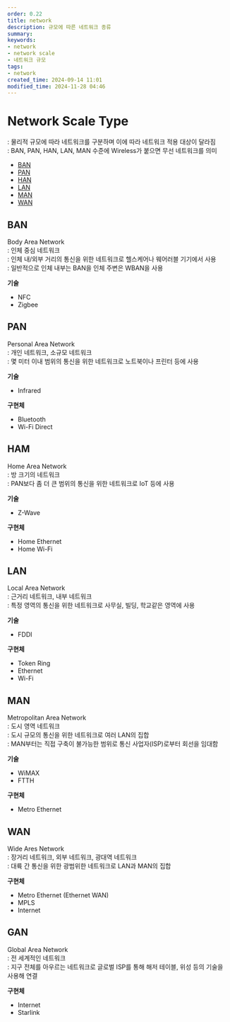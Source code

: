 ```yaml
---
order: 0.22
title: network
description: 규모에 따른 네트워크 종류
summary:
keywords:
- network
- network scale
- 네트워크 규모
tags:
- network
created_time: 2024-09-14 11:01
modified_time: 2024-11-28 04:46
---
```


# Network Scale Type
: 물리적 규모에 따라 네트워크를 구분하며 이에 따라 네트워크 적용 대상이 달라짐  
: BAN, PAN, HAN, LAN, MAN 수준에 Wireless가 붙으면 무선 네트워크를 의미  

- [BAN](#ban)
- [PAN](#pan)
- [HAN](#han)
- [LAN](#lan)
- [MAN](#man)
- [WAN](#wan)



## BAN
Body Area Network  
: 인체 중심 네트워크  
: 인체 내/외부 거리의 통신을 위한 네트워크로 헬스케어나 웨어러블 기기에서 사용  
: 일반적으로 인체 내부는 BAN을 인체 주변은 WBAN을 사용  

**기술**
- NFC
- Zigbee



## PAN
Personal Area Network  
: 개인 네트워크, 소규모 네트워크  
: 몇 미터 이내 범위의 통신을 위한 네트워크로 노트북이나 프린터 등에 사용  

**기술**
- Infrared 

**구현체**
- Bluetooth
- Wi-Fi Direct



## HAM
Home Area Network  
: 방 크기의 네트워크  
: PAN보다 좀 더 큰 범위의 통신을 위한 네트워크로 IoT 등에 사용  

**기술**
- Z-Wave

**구현체** 
- Home Ethernet
- Home Wi-Fi



## LAN
Local Area Network  
: 근거리 네트워크, 내부 네트워크  
: 특정 영역의 통신을 위한 네트워크로 사무실, 빌딩, 학교같은 영역에 사용  

**기술**
- FDDI

**구현체** 
- Token Ring
- Ethernet
- Wi-Fi



## MAN
Metropolitan Area Network  
: 도시 영역 네트워크  
: 도시 규모의 통신을 위한 네트워크로 여러 LAN의 집합  
: MAN부터는 직접 구축이 불가능한 범위로 통신 사업자(ISP)로부터 회선을 임대함  

**기술**
- WiMAX
- FTTH

**구현체** 
- Metro Ethernet



## WAN
Wide Ares Network  
: 장거리 네트워크, 외부 네트워크, 광대역 네트워크  
: 대륙 간 통신을 위한 광범위한 네트워크로 LAN과 MAN의 집합  

**구현체**
- Metro Ethernet (Ethernet WAN)
- MPLS
- Internet



## GAN
Global Area Network  
: 전 세계적인 네트워크  
: 지구 전체를 아우르는 네트워크로 글로벌 ISP를 통해 해저 테이블, 위성 등의 기술을 사용해 연결  

**구현체**
- Internet
- Starlink 